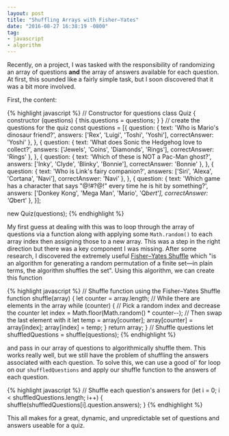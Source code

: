 ```yaml
---
layout: post
title: "Shuffling Arrays with Fisher–Yates"
date: "2016-08-27 16:38:19 -0800"
tag:
- javascript
- algorithm
---
```

Recently, on a project, I was tasked with the responsibility of randomizing an array of questions **and** the array of answers available for each question. At first, this sounded like a fairly simple task, but I soon discovered that it was a bit more involved.

First, the content:

{% highlight javascript %}
// Constructor for questions
class Quiz {
  constructor (questions) {
    this.questions = questions;
  }
}
// create the questions for the quiz
const questions = [{
   question: {
       text: 'Who is Mario\'s dinosaur friend?',
       answers: ['Rex', 'Luigi', 'Toshi', 'Yoshi'],
       correctAnswer: 'Yoshi'
   },
}, {
   question: {
       text: 'What does Sonic the Hedgehog love to collect?',
       answers: ['Jewels', 'Coins', 'Diamonds', 'Rings'],
       correctAnswer: 'Rings'
   },
}, {
   question: {
       text: 'Which of these is NOT a Pac-Man ghost?',
       answers: ['Inky', 'Clyde', 'Blinky', 'Bonnie'],
       correctAnswer: 'Bonnie'
   },
}, {
   question: {
       text: 'Who is Link\'s fairy companion?',
       answers: ['Siri', 'Alexa', 'Cortana', 'Navi'],
       correctAnswer: 'Navi'
   },
}, {
   question: {
       text: 'Which game has a character that says "@!#?@!" every time he is hit by something?',
       answers: ['Donkey Kong', 'Mega Man', 'Mario', 'Q*bert'],
       correctAnswer: 'Q*bert'
   },
}];

new Quiz(questions);
{% endhighlight %}

My first guess at dealing with this was to loop through the array of questions via a function along with applying some `Math.random()` to each array index then assigning those to a new array. This was a step in the right direction but there was a key component I was missing. After some research, I discovered the extremely useful [Fisher–Yates Shuffle](https://en.wikipedia.org/wiki/Fisher%E2%80%93Yates_shuffle) which "is an algorithm for generating a random permutation of a finite set—in plain terms, the algorithm shuffles the set". Using this algorithm, we can create this function

{% highlight javascript %}
// Shuffle function using the Fisher–Yates Shuffle
function shuffle(array) {
    let counter = array.length;
    // While there are elements in the array
    while (counter) {
        // Pick a random index and decrease the counter
        let index = Math.floor(Math.random() * counter--);
        // Then swap the last element with it
        let temp = array[counter];
        array[counter] = array[index];
        array[index] = temp;
    }
    return array;
}
// Shuffle questions
let shuffledQuestions = shuffle(questions);
{% endhighlight %}

and pass in our array of questions to algorithmically shuffle them. This works really well, but we still have the problem of shuffling the answers associated with each question. To solve this, we can use a good ol' for loop on our `shuffledQuestions` and apply our shuffle function to the answers of each question.

{% highlight javascript %}
// Shuffle each question's answers
for (let i = 0; i < shuffledQuestions.length; i++) {
	shuffle(shuffledQuestions[i].question.answers);
}
{% endhighlight %}

This all makes for a great, dynamic, and unpredictable set of questions and answers useable for a quiz.
